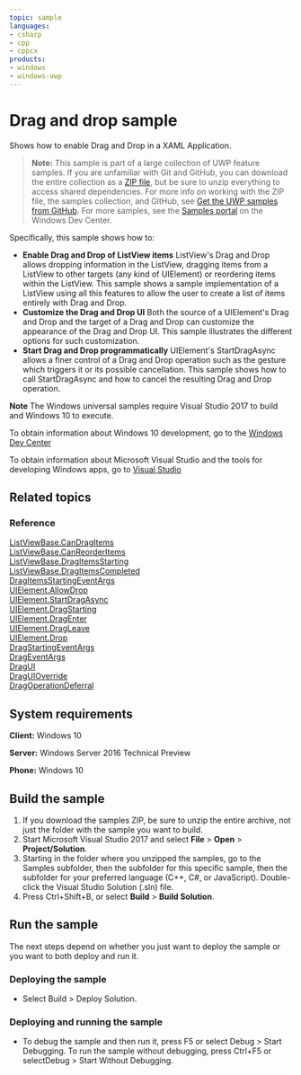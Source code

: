 ```yaml
---
topic: sample
languages:
- csharp
- cpp
- cppcx
products:
- windows
- windows-uwp
---
```


<!--
  category: ControlsLayoutAndText
  samplefwlink: http://go.microsoft.com/fwlink/p/?LinkId=620634
--->

# Drag and drop sample

Shows how to enable Drag and Drop in a XAML Application.

> **Note:** This sample is part of a large collection of UWP feature samples. 
> If you are unfamiliar with Git and GitHub, you can download the entire collection as a 
> [ZIP file](https://github.com/Microsoft/Windows-universal-samples/archive/master.zip), but be 
> sure to unzip everything to access shared dependencies. For more info on working with the ZIP file, 
> the samples collection, and GitHub, see [Get the UWP samples from GitHub](https://aka.ms/ovu2uq). 
> For more samples, see the [Samples portal](https://aka.ms/winsamples) on the Windows Dev Center. 

Specifically, this sample shows how to:

- **Enable Drag and Drop of ListView items** ListView's Drag and Drop allows dropping information in the ListView, dragging items from a ListView to other targets (any kind of UIElement) or reordering items within the ListView. This sample shows a sample implementation of a ListView using all this features to allow the user to create a list of items entirely with Drag and Drop.
- **Customize the Drag and Drop UI** Both the source of a UIElement's Drag and Drop and the target of a Drag and Drop can customize the appearance of the Drag and Drop UI. This sample illustrates the different options for such customization.
- **Start Drag and Drop programmatically** UIElement's StartDragAsync allows a finer control of a Drag and Drop operation such as the gesture which triggers it or its possible cancellation. This sample shows how to call StartDragAsync and how to cancel the resulting Drag and Drop operation.

**Note** The Windows universal samples require Visual Studio 2017 to build and Windows 10 to execute.
 
To obtain information about Windows 10 development, go to the [Windows Dev Center](http://go.microsoft.com/fwlink/?LinkID=532421)

To obtain information about Microsoft Visual Studio and the tools for developing Windows apps, go to [Visual Studio](http://go.microsoft.com/fwlink/?LinkID=532422)

## Related topics

### Reference

[ListViewBase.CanDragItems](https://msdn.microsoft.com/library/windows/apps/windows.ui.xaml.controls.listviewbase.candragitems.aspx)  
[ListViewBase.CanReorderItems](https://msdn.microsoft.com/library/windows/apps/windows.ui.xaml.controls.listviewbase.canreorderitems.aspx)  
[ListViewBase.DragItemsStarting](https://msdn.microsoft.com/library/windows/apps/windows.ui.xaml.controls.listviewbase.dragitemsstarting.aspx)  
[ListViewBase.DragItemsCompleted](https://msdn.microsoft.com/library/windows/apps/windows.ui.xaml.controls.listviewbase.dragitemscompleted.aspx)  
[DragItemsStartingEventArgs](https://msdn.microsoft.com/library/windows/apps/windows.ui.xaml.controls.dragitemsstartingeventargs.aspx)  
[UIElement.AllowDrop](https://msdn.microsoft.com/library/windows/apps/windows.ui.xaml.uielement.allowdrop.aspx)  
[UIElement.StartDragAsync](https://msdn.microsoft.com/library/windows/apps/windows.ui.xaml.uielement.startdragasync.aspx)  
[UIElement.DragStarting](https://msdn.microsoft.com/library/windows/apps/windows.ui.xaml.uielement.dragstarting.aspx)  
[UIElement.DragEnter](https://msdn.microsoft.com/library/windows/apps/windows.ui.xaml.uielement.dragenter.aspx)  
[UIElement.DragLeave](https://msdn.microsoft.com/library/windows/apps/windows.ui.xaml.uielement.dragleave.aspx)  
[UIElement.Drop](https://msdn.microsoft.com/library/windows/apps/windows.ui.xaml.uielement.drop.aspx)  
[DragStartingEventArgs](https://msdn.microsoft.com/library/windows/apps/windows.ui.xaml.dragstartingeventargs.aspx)  
[DragEventArgs](https://msdn.microsoft.com/library/windows/apps/windows.ui.xaml.drageventargs.aspx)  
[DragUI](https://msdn.microsoft.com/library/windows/apps/windows.ui.xaml.dragui.aspx)  
[DragUIOverride](https://msdn.microsoft.com/library/windows/apps/windows.ui.xaml.draguioverride.aspx)  
[DragOperationDeferral](https://msdn.microsoft.com/library/windows/apps/windows.ui.xaml.dragoperationdeferral.aspx)  

## System requirements

**Client:** Windows 10

**Server:** Windows Server 2016 Technical Preview

**Phone:**  Windows 10

## Build the sample

1. If you download the samples ZIP, be sure to unzip the entire archive, not just the folder with the sample you want to build. 
2. Start Microsoft Visual Studio 2017 and select **File** \> **Open** \> **Project/Solution**.
3. Starting in the folder where you unzipped the samples, go to the Samples subfolder, then the subfolder for this specific sample, then the subfolder for your preferred language (C++, C#, or JavaScript). Double-click the Visual Studio Solution (.sln) file.
4. Press Ctrl+Shift+B, or select **Build** \> **Build Solution**.

## Run the sample

The next steps depend on whether you just want to deploy the sample or you want to both deploy and run it.

### Deploying the sample

- Select Build > Deploy Solution. 

### Deploying and running the sample

- To debug the sample and then run it, press F5 or select Debug >  Start Debugging. To run the sample without debugging, press Ctrl+F5 or selectDebug > Start Without Debugging. 
